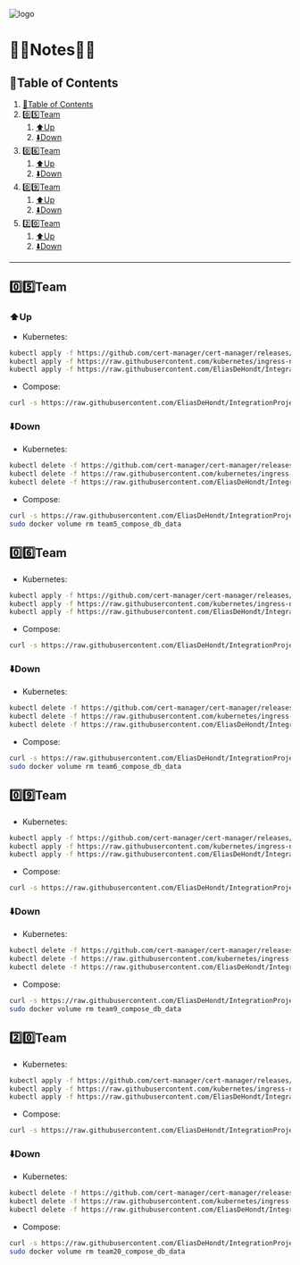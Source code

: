 ![logo](https://eliasdh.com/assets/media/images/logo-github.png)
# 💙🤍Notes🤍💙

## 📘Table of Contents

1. [📘Table of Contents](#📘table-of-contents)
2. [0️⃣5️⃣Team](#0️⃣5️⃣team)
   1. [⬆️Up](#⬆️up)
   2. [⬇️Down](#⬇️down)
3. [0️⃣6️⃣Team](#0️⃣6️⃣team)
    1. [⬆️Up](#⬆️up-1)
    2. [⬇️Down](#⬇️down-1)
4. [0️⃣9️⃣Team](#0️⃣9️⃣team)
    1. [⬆️Up](#⬆️up-2)
    2. [⬇️Down](#⬇️down-2)
5. [2️⃣0️⃣Team](#2️⃣0️⃣team)
    1. [⬆️Up](#⬆️up-3)
    2. [⬇️Down](#⬇️down-3)

---

## 0️⃣5️⃣Team

### ⬆️Up

- Kubernetes:
```bash
kubectl apply -f https://github.com/cert-manager/cert-manager/releases/latest/download/cert-manager.yaml
kubectl apply -f https://raw.githubusercontent.com/kubernetes/ingress-nginx/main/deploy/static/provider/cloud/deploy.yaml
kubectl apply -f https://raw.githubusercontent.com/EliasDeHondt/IntegrationProject2-Deployment/refs/heads/main/Team%20Specific%20Data/Team5/kubernetes.yaml
```

- Compose:
```bash
curl -s https://raw.githubusercontent.com/EliasDeHondt/IntegrationProject2-Deployment/main/Team%20Specific%20Data/Team5/compose.yaml | sudo docker compose -f - up -d
```

### ⬇️Down

- Kubernetes:
```bash
kubectl delete -f https://github.com/cert-manager/cert-manager/releases/latest/download/cert-manager.yaml
kubectl delete -f https://raw.githubusercontent.com/kubernetes/ingress-nginx/main/deploy/static/provider/cloud/deploy.yaml
kubectl delete -f https://raw.githubusercontent.com/EliasDeHondt/IntegrationProject2-Deployment/refs/heads/main/Team%20Specific%20Data/Team5/kubernetes.yaml
```

- Compose:
```bash
curl -s https://raw.githubusercontent.com/EliasDeHondt/IntegrationProject2-Deployment/main/Team%20Specific%20Data/Team5/compose.yaml | sudo docker compose -f - down
sudo docker volume rm team5_compose_db_data
```

## 0️⃣6️⃣Team

- Kubernetes:
```bash
kubectl apply -f https://github.com/cert-manager/cert-manager/releases/latest/download/cert-manager.yaml
kubectl apply -f https://raw.githubusercontent.com/kubernetes/ingress-nginx/main/deploy/static/provider/cloud/deploy.yaml
kubectl apply -f https://raw.githubusercontent.com/EliasDeHondt/IntegrationProject2-Deployment/refs/heads/main/Team%20Specific%20Data/Team6/kubernetes.yaml
```

- Compose:
```bash
curl -s https://raw.githubusercontent.com/EliasDeHondt/IntegrationProject2-Deployment/main/Team%20Specific%20Data/Team6/compose.yaml | sudo docker compose -f - up -d
```

### ⬇️Down

- Kubernetes:
```bash
kubectl delete -f https://github.com/cert-manager/cert-manager/releases/latest/download/cert-manager.yaml
kubectl delete -f https://raw.githubusercontent.com/kubernetes/ingress-nginx/main/deploy/static/provider/cloud/deploy.yaml
kubectl delete -f https://raw.githubusercontent.com/EliasDeHondt/IntegrationProject2-Deployment/refs/heads/main/Team%20Specific%20Data/Team6/kubernetes.yaml
```

- Compose:
```bash
curl -s https://raw.githubusercontent.com/EliasDeHondt/IntegrationProject2-Deployment/main/Team%20Specific%20Data/Team6/compose.yaml | sudo docker compose -f - down
sudo docker volume rm team6_compose_db_data
```

## 0️⃣9️⃣Team

- Kubernetes:
```bash
kubectl apply -f https://github.com/cert-manager/cert-manager/releases/latest/download/cert-manager.yaml
kubectl apply -f https://raw.githubusercontent.com/kubernetes/ingress-nginx/main/deploy/static/provider/cloud/deploy.yaml
kubectl apply -f https://raw.githubusercontent.com/EliasDeHondt/IntegrationProject2-Deployment/refs/heads/main/Team%20Specific%20Data/Team9/kubernetes.yaml
```

- Compose:
```bash
curl -s https://raw.githubusercontent.com/EliasDeHondt/IntegrationProject2-Deployment/main/Team%20Specific%20Data/Team9/compose.yaml | sudo docker compose -f - up -d
```

### ⬇️Down

- Kubernetes:
```bash
kubectl delete -f https://github.com/cert-manager/cert-manager/releases/latest/download/cert-manager.yaml
kubectl delete -f https://raw.githubusercontent.com/kubernetes/ingress-nginx/main/deploy/static/provider/cloud/deploy.yaml
kubectl delete -f https://raw.githubusercontent.com/EliasDeHondt/IntegrationProject2-Deployment/refs/heads/main/Team%20Specific%20Data/Team9/kubernetes.yaml
```

- Compose:
```bash
curl -s https://raw.githubusercontent.com/EliasDeHondt/IntegrationProject2-Deployment/main/Team%20Specific%20Data/Team9/compose.yaml | sudo docker compose -f - down
sudo docker volume rm team9_compose_db_data
```

## 2️⃣0️⃣Team

- Kubernetes:
```bash
kubectl apply -f https://github.com/cert-manager/cert-manager/releases/latest/download/cert-manager.yaml
kubectl apply -f https://raw.githubusercontent.com/kubernetes/ingress-nginx/main/deploy/static/provider/cloud/deploy.yaml
kubectl apply -f https://raw.githubusercontent.com/EliasDeHondt/IntegrationProject2-Deployment/refs/heads/main/Team%20Specific%20Data/Team20/kubernetes.yaml
```

- Compose:
```bash
curl -s https://raw.githubusercontent.com/EliasDeHondt/IntegrationProject2-Deployment/main/Team%20Specific%20Data/Team20/compose.yaml | sudo docker compose -f - up -d
```

### ⬇️Down

- Kubernetes:
```bash
kubectl delete -f https://github.com/cert-manager/cert-manager/releases/latest/download/cert-manager.yaml
kubectl delete -f https://raw.githubusercontent.com/kubernetes/ingress-nginx/main/deploy/static/provider/cloud/deploy.yaml
kubectl delete -f https://raw.githubusercontent.com/EliasDeHondt/IntegrationProject2-Deployment/refs/heads/main/Team%20Specific%20Data/Team20/kubernetes.yaml
```

- Compose:
```bash
curl -s https://raw.githubusercontent.com/EliasDeHondt/IntegrationProject2-Deployment/main/Team%20Specific%20Data/Team20/compose.yaml | sudo docker compose -f - down
sudo docker volume rm team20_compose_db_data
```